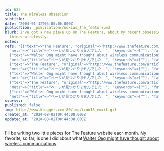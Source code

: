 ```yaml
---
id: 623
title: The Wireless Obsession
subtitle: 
date: '2004-01-12T05:00:00.000Z'
publication: _publications/nokias_the_feature.md
blurb: I've got a new piece up on The Feature, about my recent obsession with doing
  things wirelessly.
notes: 
refs: '[{"text"=>"The Feature", "original"=>"http://www.thefeature.com/article?articleid=100312",
  "meta"=>{"title"=>"ページが見つかりませんでした  ", "keywords"=>[""], "favicon"=>"http://www.thefeature.com/favicon.ico"}},
  {"text"=>"Walter Ong might have thought about wireless communications", "original"=>"http://www.thefeature.com/article?articleid=100290",
  "meta"=>{"title"=>"ページが見つかりませんでした  ", "keywords"=>[""], "favicon"=>"http://www.thefeature.com/favicon.ico"}},
  {"text"=>"The Feature", "original"=>"http://www.thefeature.com/article?articleid=100312",
  "meta"=>{"title"=>"ページが見つかりませんでした  ", "keywords"=>[""], "favicon"=>"http://www.thefeature.com/favicon.ico"}},
  {"text"=>"Walter Ong might have thought about wireless communications", "original"=>"http://www.thefeature.com/article?articleid=100290",
  "meta"=>{"title"=>"ページが見つかりませんでした  ", "keywords"=>[""], "favicon"=>"http://www.thefeature.com/favicon.ico"}},
  {"text"=>"The Feature", "original"=>"http://www.thefeature.com/article?articleid=100312",
  "meta"=>{"title"=>"ページが見つかりませんでした  ", "keywords"=>[""], "favicon"=>"http://www.thefeature.com/favicon.ico"}},
  {"text"=>"Walter Ong might have thought about wireless communications", "original"=>"http://www.thefeature.com/article?articleid=100290",
  "meta"=>{"title"=>"ページが見つかりませんでした  ", "keywords"=>[""], "favicon"=>"http://www.thefeature.com/favicon.ico"}}]'
sources: 
published: false
img: http://www.blogger.com:80/img/icon18_email.gif
created_at: '2020-08-02T00:44:08.000Z'
updated_at: '2020-08-02T00:44:08.000Z'
---
```

I'll be writing two little pieces for The Feature website each month. My favorite, so far, is one I did about what [Walter Ong might have thought about wireless communications](http://www.thefeature.com/article?articleid=100290).
